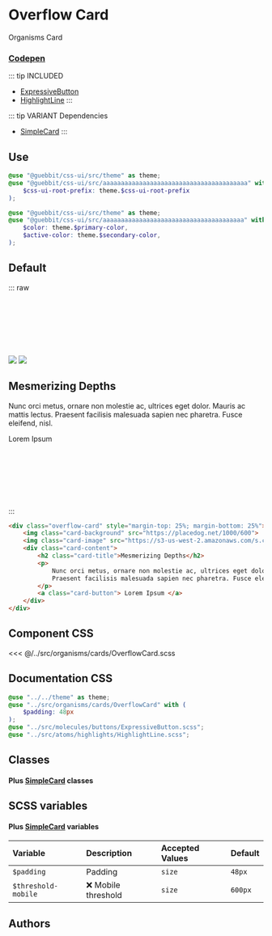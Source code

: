 # Overflow Card
<Badge type="tip">Organisms</Badge> <Badge type="info">Card</Badge>
### [Codepen](https://codepen.io/nathantaylor/pen/WOgBQN)

::: tip INCLUDED
- [ExpressiveButton](/molecules/buttons/ExpressiveButton.md)
- [HighlightLine](/atoms/highlights/HighlightLine.md)
:::

::: tip VARIANT Dependencies
- [SimpleCard](/molecules/cards/SimpleCard.md)
:::

## Use

```scss
@use "@guebbit/css-ui/src/theme" as theme;
@use "@guebbit/css-ui/src/aaaaaaaaaaaaaaaaaaaaaaaaaaaaaaaaaaaaaaaa" with (
    $css-ui-root-prefix: theme.$css-ui-root-prefix
);
```

```scss
@use "@guebbit/css-ui/src/theme" as theme;
@use "@guebbit/css-ui/src/aaaaaaaaaaaaaaaaaaaaaaaaaaaaaaaaaaaaaaa" with (
    $color: theme.$primary-color,
    $active-color: theme.$secondary-color,
);
```

## Default

::: raw
<div class="dev-section">
    <div class="overflow-card card-shadow" style="margin-top: 25%; margin-bottom: 25%">
        <img class="card-background" src="https://placedog.net/1000/600">
        <img class="card-image" src="https://s3-us-west-2.amazonaws.com/s.cdpn.io/908370/jelly.png">
        <div class="card-content">
            <h2 
                class="card-title highlight-line highlight-line-active middle-highlight"
                style="--active-size: 0.33em; --active-color: rgb(var(--primary-color))"
            >
                Mesmerizing Depths
            </h2>
            <p>
                Nunc orci metus, ornare non molestie ac, ultrices eget dolor. Mauris ac mattis lectus.
                Praesent facilisis malesuada sapien nec pharetra. Fusce eleifend, nisl.
            </p>
            <a 
                class="expressive-button rollup-button button-outlined highlight-rollup-horizontal highlight-rollup-reverse animate-on-hover"
                style="
                    --outlined-on-background: rgb(var(--primary-color));
                    --rollup-color: rgb(var(--primary-color));
                    --active-border-color: rgb(var(--primary-color));
                    box-shadow: 0 2px 4px -1px rgba(var(--primary-color), 0.2), 0 4px 5px 0 rgba(var(--primary-color), 0.14), 0 1px 10px 0 rgba(var(--primary-color), 0.12);
                "
            >Lorem Ipsum</a>
        </div>
    </div>
</div>
:::


```html
<div class="overflow-card" style="margin-top: 25%; margin-bottom: 25%">
    <img class="card-background" src="https://placedog.net/1000/600">
    <img class="card-image" src="https://s3-us-west-2.amazonaws.com/s.cdpn.io/908370/jelly.png">
    <div class="card-content">
        <h2 class="card-title">Mesmerizing Depths</h2>
        <p>
            Nunc orci metus, ornare non molestie ac, ultrices eget dolor. Mauris ac mattis lectus.
            Praesent facilisis malesuada sapien nec pharetra. Fusce eleifend, nisl.
        </p>
        <a class="card-button"> Lorem Ipsum </a>
    </div>
</div>
```


## Component CSS

<<< @/../src/organisms/cards/OverflowCard.scss

## Documentation CSS

```scss
@use "../../theme" as theme;
@use "../src/organisms/cards/OverflowCard" with (
    $padding: 48px
);
@use "../src/molecules/buttons/ExpressiveButton.scss";
@use "../src/atoms/highlights/HighlightLine.scss";
```

## Classes
#### Plus [SimpleCard](/molecules/cards/SimpleCard.md) classes

## SCSS variables
#### Plus [SimpleCard](/molecules/cards/SimpleCard.md) variables

| Variable            | Description             | Accepted Values | Default |
|:--------------------|:------------------------|:----------------|:--------|
| `$padding`          | Padding                 | `size`          | `48px`  |
| `$threshold-mobile` | :x: Mobile threshold    | `size`          | `600px` |

## Authors

<VPTeamMembers size="small" :members="Authors" />

<style lang="scss">
@use "../docs/theme" as theme;
@use "../src/organisms/cards/OverflowCard" with (
    $padding: 48px
);
@use "../src/molecules/buttons/ExpressiveButton.scss";
@use "../src/atoms/highlights/HighlightLine.scss";
</style>



<script setup>
import { VPTeamMembers } from 'vitepress/theme';

const Authors = [
  {
    avatar: 'https://placedog.net/100/100',
    name: 'Nathan Taylor',
    title: 'Creator',
    links: [
      { 
        icon: 'github', 
        link: 'https://nathan.tokyo/'
      },
      { 
        icon: 'github', 
        link: 'https://codepen.io/nathantaylor/'
      },
    ]
  }
];
</script>